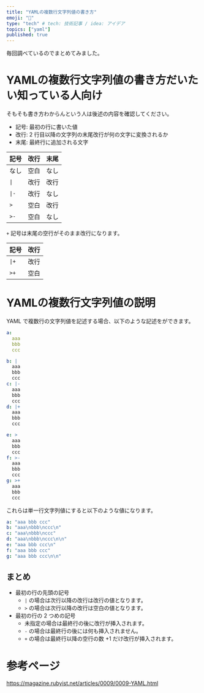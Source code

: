 ```yaml
---
title: "YAMLの複数行文字列値の書き方"
emoji: "🕌"
type: "tech" # tech: 技術記事 / idea: アイデア
topics: ["yaml"]
published: true
---
```


毎回調べているのでまとめてみました。

# YAMLの複数行文字列値の書き方だいたい知っている人向け

そもそも書き方わからんという人は後述の内容を確認してください。

* 記号: 最初の行に書いた値
* 改行: 2 行目以降の文字列の末尾改行が何の文字に変換されるか
* 末尾: 最終行に追加される文字

| 記号  | 改行 | 末尾 |
| ----- | ---- | ---- |
| なし  | 空白 | なし |
| `\|`  | 改行 | 改行 |
| `\|-` | 改行 | なし |
| `>`   | 空白 | 改行 |
| `>-`  | 空白 | なし |

`+` 記号は末尾の空行がそのまま改行になります。

| 記号  | 改行 |
| ----- | ---- |
| `\|+` | 改行 |
| `>+`  | 空白 |

# YAMLの複数行文字列値の説明

YAML で複数行の文字列値を記述する場合、以下のような記述をができます。

```yaml
a: 
  aaa
  bbb
  ccc

b: |
  aaa
  bbb
  ccc
c: |-
  aaa
  bbb
  ccc
d: |+
  aaa
  bbb
  ccc

e: >
  aaa
  bbb
  ccc
f: >-
  aaa
  bbb
  ccc
g: >+
  aaa
  bbb
  ccc

```

これらは単一行文字列値にすると以下のような値になります。

```yaml
a: "aaa bbb ccc"
b: "aaa\nbbb\nccc\n"
c: "aaa\nbbb\nccc"
d: "aaa\nbbb\nccc\n\n"
e: "aaa bbb ccc\n"
f: "aaa bbb ccc"
g: "aaa bbb ccc\n\n"
```

## まとめ

* 最初の行の先頭の記号
  * `|` の場合は次行以降の改行は改行の値となります。
  * `>` の場合は次行以降の改行は空白の値となります。
* 最初の行の 2 つめの記号
  * 未指定の場合は最終行の後に改行が挿入されます。
  * `-` の場合は最終行の後には何も挿入されません。
  * `+` の場合は最終行以降の空行の数 +1 だけ改行が挿入されます。

# 参考ページ

https://magazine.rubyist.net/articles/0009/0009-YAML.html
